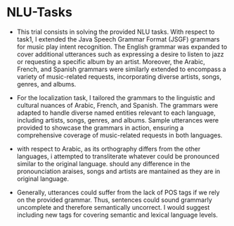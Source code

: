 # NLU-Tasks

+ This trial consists in solving the provided NLU tasks. With respect to task1, I extended the Java Speech Grammar Format (JSGF) grammars for music play intent recognition. The English grammar was expanded to cover additional utterances such as expressing a desire to listen to jazz or requesting a specific album by an artist. Moreover, the Arabic, French, and Spanish grammars were similarly extended to encompass a variety of music-related requests, incorporating diverse artists, songs, genres, and albums. 
  
+ For the localization task, I tailored the grammars to the linguistic and cultural nuances of Arabic, French, and Spanish. The grammars were adapted to handle diverse named entities relevant to each language, including artists, songs, genres, and albums. Sample utterances were provided to showcase the grammars in action, ensuring a comprehensive coverage of music-related requests in both languages.

+ with respect to Arabic, as its orthography differs from the other languages, i attempted to transliterate whatever could be pronounced similar to the original language. should any difference in the pronounciation araises, songs and artists are mantained as they are in original language.

+ Generally, utterances could suffer from the lack of POS tags if we rely on the provided grammar. Thus, sentences could sound grammarly uncomplete and therefore semantically uncorrect. I would suggest including new tags for covering semantic and lexical language levels.

  
